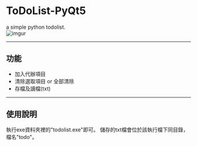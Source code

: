 # ToDoList-PyQt5
a simple python todolist.<br>
![imgur]( https://imgur.com/VHTyYws.jpg "main_window" )

---
## 功能
* 加入代辦項目
* 清除選取項目 or 全部清除
* 存檔及讀檔(txt)

---
## 使用說明
執行exe資料夾裡的"todolist.exe"即可。
儲存的txt檔會位於該執行檔下同目錄，檔名"todo"。

